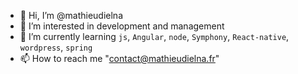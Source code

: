 - 👋 Hi, I’m @mathieudielna
- 👀 I’m interested in development and management
- 🌱 I’m currently learning `js`, `Angular`, `node`, `Symphony`, `React-native`, `wordpress`, `spring`
- 📫 How to reach me "contact@mathieudielna.fr"

<!---
mathieudielna/mathieudielna is a ✨ special ✨ repository because its `README.md` (this file) appears on your GitHub profile.
You can click the Preview link to take a look at your changes.
--->
